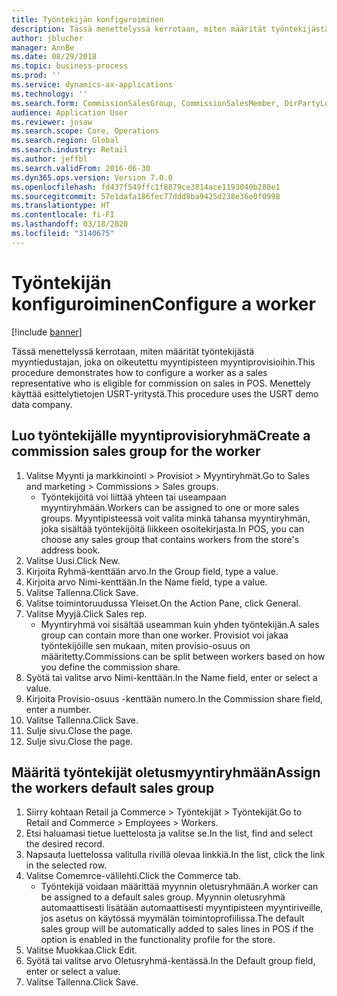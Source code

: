 ```yaml
---
title: Työntekijän konfiguroiminen
description: Tässä menettelyssä kerrotaan, miten määrität työntekijästä myyntiedustajan, joka on oikeutettu myyntipisteen myyntiprovisioihin.
author: jblucher
manager: AnnBe
ms.date: 08/29/2018
ms.topic: business-process
ms.prod: ''
ms.service: dynamics-ax-applications
ms.technology: ''
ms.search.form: CommissionSalesGroup, CommissionSalesMember, DirPartyLookup, HcmWorker
audience: Application User
ms.reviewer: josaw
ms.search.scope: Core, Operations
ms.search.region: Global
ms.search.industry: Retail
ms.author: jeffbl
ms.search.validFrom: 2016-06-30
ms.dyn365.ops.version: Version 7.0.0
ms.openlocfilehash: fd437f549ffc1f8879ce3814ace1193040b280e1
ms.sourcegitcommit: 57e1dafa186fec77ddd8ba9425d238e36e0f0998
ms.translationtype: HT
ms.contentlocale: fi-FI
ms.lasthandoff: 03/18/2020
ms.locfileid: "3140675"
---
```

# <a name="configure-a-worker"></a><span data-ttu-id="a4c1d-103">Työntekijän konfiguroiminen</span><span class="sxs-lookup"><span data-stu-id="a4c1d-103">Configure a worker</span></span>

[!include [banner](../includes/banner.md)]

<span data-ttu-id="a4c1d-104">Tässä menettelyssä kerrotaan, miten määrität työntekijästä myyntiedustajan, joka on oikeutettu myyntipisteen myyntiprovisioihin.</span><span class="sxs-lookup"><span data-stu-id="a4c1d-104">This procedure demonstrates how to configure a worker as a sales representative who is eligible for commission on sales in POS.</span></span> <span data-ttu-id="a4c1d-105">Menettely käyttää esittelytietojen USRT-yritystä.</span><span class="sxs-lookup"><span data-stu-id="a4c1d-105">This procedure uses the USRT demo data company.</span></span>


## <a name="create-a-commission-sales-group-for-the-worker"></a><span data-ttu-id="a4c1d-106">Luo työntekijälle myyntiprovisioryhmä</span><span class="sxs-lookup"><span data-stu-id="a4c1d-106">Create a commission sales group for the worker</span></span>
1. <span data-ttu-id="a4c1d-107">Valitse Myynti ja markkinointi > Provisiot > Myyntiryhmät.</span><span class="sxs-lookup"><span data-stu-id="a4c1d-107">Go to Sales and marketing > Commissions > Sales groups.</span></span>
    * <span data-ttu-id="a4c1d-108">Työntekijöitä voi liittää yhteen tai useampaan myyntiryhmään.</span><span class="sxs-lookup"><span data-stu-id="a4c1d-108">Workers can be assigned to one or more sales groups.</span></span> <span data-ttu-id="a4c1d-109">Myyntipisteessä voit valita minkä tahansa myyntiryhmän, joka sisältää työntekijöitä liikkeen osoitekirjasta.</span><span class="sxs-lookup"><span data-stu-id="a4c1d-109">In POS, you can choose any sales group that contains workers from the store's address book.</span></span>  
2. <span data-ttu-id="a4c1d-110">Valitse Uusi.</span><span class="sxs-lookup"><span data-stu-id="a4c1d-110">Click New.</span></span>
3. <span data-ttu-id="a4c1d-111">Kirjoita Ryhmä-kenttään arvo.</span><span class="sxs-lookup"><span data-stu-id="a4c1d-111">In the Group field, type a value.</span></span>
4. <span data-ttu-id="a4c1d-112">Kirjoita arvo Nimi-kenttään.</span><span class="sxs-lookup"><span data-stu-id="a4c1d-112">In the Name field, type a value.</span></span>
5. <span data-ttu-id="a4c1d-113">Valitse Tallenna.</span><span class="sxs-lookup"><span data-stu-id="a4c1d-113">Click Save.</span></span>
6. <span data-ttu-id="a4c1d-114">Valitse toimintoruudussa Yleiset.</span><span class="sxs-lookup"><span data-stu-id="a4c1d-114">On the Action Pane, click General.</span></span>
7. <span data-ttu-id="a4c1d-115">Valitse Myyjä.</span><span class="sxs-lookup"><span data-stu-id="a4c1d-115">Click Sales rep.</span></span>
    * <span data-ttu-id="a4c1d-116">Myyntiryhmä voi sisältää useamman kuin yhden työntekijän.</span><span class="sxs-lookup"><span data-stu-id="a4c1d-116">A sales group can contain more than one worker.</span></span> <span data-ttu-id="a4c1d-117">Provisiot voi jakaa työntekijöille sen mukaan, miten provisio-osuus on määritetty.</span><span class="sxs-lookup"><span data-stu-id="a4c1d-117">Commissions can be split between workers based on how you define the commission share.</span></span>  
8. <span data-ttu-id="a4c1d-118">Syötä tai valitse arvo Nimi-kenttään.</span><span class="sxs-lookup"><span data-stu-id="a4c1d-118">In the Name field, enter or select a value.</span></span>
9. <span data-ttu-id="a4c1d-119">Kirjoita Provisio-osuus -kenttään numero.</span><span class="sxs-lookup"><span data-stu-id="a4c1d-119">In the Commission share field, enter a number.</span></span>
10. <span data-ttu-id="a4c1d-120">Valitse Tallenna.</span><span class="sxs-lookup"><span data-stu-id="a4c1d-120">Click Save.</span></span>
11. <span data-ttu-id="a4c1d-121">Sulje sivu.</span><span class="sxs-lookup"><span data-stu-id="a4c1d-121">Close the page.</span></span>
12. <span data-ttu-id="a4c1d-122">Sulje sivu.</span><span class="sxs-lookup"><span data-stu-id="a4c1d-122">Close the page.</span></span>

## <a name="assign-the-workers-default-sales-group"></a><span data-ttu-id="a4c1d-123">Määritä työntekijät oletusmyyntiryhmään</span><span class="sxs-lookup"><span data-stu-id="a4c1d-123">Assign the workers default sales group</span></span>
1. <span data-ttu-id="a4c1d-124">Siirry kohtaan Retail ja Commerce > Työntekijät > Työntekijät.</span><span class="sxs-lookup"><span data-stu-id="a4c1d-124">Go to Retail and Commerce > Employees > Workers.</span></span>
2. <span data-ttu-id="a4c1d-125">Etsi haluamasi tietue luettelosta ja valitse se.</span><span class="sxs-lookup"><span data-stu-id="a4c1d-125">In the list, find and select the desired record.</span></span>
3. <span data-ttu-id="a4c1d-126">Napsauta luettelossa valitulla rivillä olevaa linkkiä.</span><span class="sxs-lookup"><span data-stu-id="a4c1d-126">In the list, click the link in the selected row.</span></span>
4. <span data-ttu-id="a4c1d-127">Valitse Comemrce-välilehti.</span><span class="sxs-lookup"><span data-stu-id="a4c1d-127">Click the Commerce tab.</span></span>
    * <span data-ttu-id="a4c1d-128">Työntekijä voidaan määrittää myynnin oletusryhmään.</span><span class="sxs-lookup"><span data-stu-id="a4c1d-128">A worker can be assigned to a default sales group.</span></span> <span data-ttu-id="a4c1d-129">Myynnin oletusryhmä automaattisesti lisätään automaattisesti myyntipisteen myyntiriveille, jos asetus on käytössä myymälän toimintoprofiilissa.</span><span class="sxs-lookup"><span data-stu-id="a4c1d-129">The default sales group will be automatically added to sales lines in POS if the option is enabled in the functionality profile for the store.</span></span>  
5. <span data-ttu-id="a4c1d-130">Valitse Muokkaa.</span><span class="sxs-lookup"><span data-stu-id="a4c1d-130">Click Edit.</span></span>
6. <span data-ttu-id="a4c1d-131">Syötä tai valitse arvo Oletusryhmä-kentässä.</span><span class="sxs-lookup"><span data-stu-id="a4c1d-131">In the Default group field, enter or select a value.</span></span>
7. <span data-ttu-id="a4c1d-132">Valitse Tallenna.</span><span class="sxs-lookup"><span data-stu-id="a4c1d-132">Click Save.</span></span>

